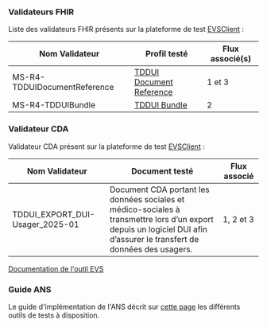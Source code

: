 ### Validateurs FHIR

Liste des validateurs FHIR présents sur la plateforme de test [EVSClient](https://interop.esante.gouv.fr/evs/fhir/validator.seam?standard=31) :

| Nom Validateur                                      | Profil testé  | Flux associé(s) |
| --------------------------------------------------- | ----------------- | ------------- |
| MS-R4-TDDUIDocumentReference                        | [TDDUI Document Reference](StructureDefinition-tddui-documentreference.html)           | 1 et 3 |
| MS-R4-TDDUIBundle                                  | [TDDUI Bundle](StructureDefinition-tddui-bundle.html)           | 2 |

### Validateur CDA

Validateur CDA présent sur la plateforme de test [EVSClient](https://interop.esante.gouv.fr/evs/cda/validator.seam?standard=44) :

| Nom Validateur | Document testé | Flux associé |
| --------------------------------------------------- | ----------------- | ----------------------------------------------------------------------------------------------------------------- |
| TDDUI_EXPORT_DUI-Usager_2025-01 | Document CDA portant les données sociales et médico-sociales à transmettre lors d’un export depuis un logiciel DUI afin d’assurer le transfert de données des usagers.| 1, 2 et 3 |

[Documentation de l'outil EVS](https://interop.esante.gouv.fr/gazelle-documentation/EVS-Client/user.html)

### Guide ANS

Le guide d'implémentation de l'ANS décrit sur [cette page](https://interop.esante.gouv.fr/ig/documentation/tests.html) les différents outils de tests à disposition.